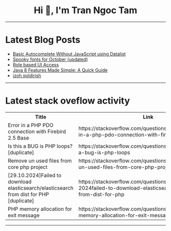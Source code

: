 <h1 align="center">Hi 👋, I'm Tran Ngoc Tam</h1>

---

# Latest Blog Posts 
<!-- BLOG-POST-LIST:START -->
- [Basic Autocomplete Without JavaScript using Datalist](https://dev.to/railsdesigner/basic-autocomplete-without-javascript-using-datalist-1ld)
- [Spooky fonts for October &lpar;updated&rpar;](https://dev.to/paul_freeman/spooky-fonts-for-october-updated-1ddi)
- [Role based UI Access](https://dev.to/lucpattyn/role-based-ui-access-5100)
- [Java 8 Features Made Simple: A Quick Guide](https://dev.to/tejasvp25/java-8-features-made-simple-a-quick-guide-348g)
- [izoh qoldirish](https://dev.to/muhammadyusuf_xotamo/izoh-qoldirish-16cb)
<!-- BLOG-POST-LIST:END -->

---

# Latest stack oveflow activity
<table>
  <tr><th>Title</th><th>Link</th></tr>
  <!-- STACKOVERFLOW:START --><tr><td>Error in a PHP PDO connection with Firebird 2.5 Base</td><td>https://stackoverflow.com/questions/79137508/error-in-a-php-pdo-connection-with-firebird-2-5-base</td></tr><tr><td>Is this a BUG is PHP loops? [duplicate]</td><td>https://stackoverflow.com/questions/79137477/is-this-a-bug-is-php-loops</td></tr><tr><td>Remove un used files from core php project</td><td>https://stackoverflow.com/questions/79137466/remove-un-used-files-from-core-php-project</td></tr><tr><td>[29.10.2024]Failed to download elasticsearch/elasticsearch from dist for PHP [duplicate]</td><td>https://stackoverflow.com/questions/79137458/29-10-2024failed-to-download-elasticsearch-elasticsearch-from-dist-for-php</td></tr><tr><td>PHP memory allocation for exit message</td><td>https://stackoverflow.com/questions/79137350/php-memory-allocation-for-exit-message</td></tr><!-- STACKOVERFLOW:END -->
</table>

---


